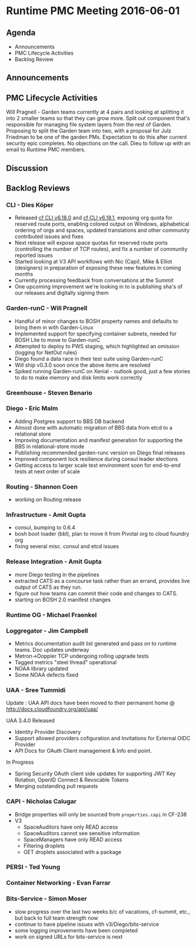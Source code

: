 # Runtime PMC Meeting 2016-06-01

## Agenda
* Announcements
* PMC Lifecycle Activities
* Backlog Review

## Announcements


## PMC Lifecycle Activities
Will Pragnell - Garden teams currently at 4 pairs and looking at splitting it into 2 smaller teams so that they can grow more.
Split out component that's responsible for managing file system layers from the rest of Garden.
Proposing to split the Garden team into two, with a proposal for Julz Friedman to be one of the garden PMs.
Expectation to do this after current security epic completes.
No objections on the call. Dieu to follow up with an email to Runtime PMC members.


## Discussion


## Backlog Reviews

### CLI - Dies Köper
- Released [cf CLI v6.18.0](https://lists.cloudfoundry.org/archives/list/cf-dev@lists.cloudfoundry.org/message/HB4OKT7CJHNU4DJQTW7HWXCL2GOHZZS4/) and [cf CLI v6.18.1](https://lists.cloudfoundry.org/archives/list/cf-dev@lists.cloudfoundry.org/message/JL4A4QO4DCGYL7GZHXFLQ2B7C6WDFU6G/), exposing org quota for reserved route ports, enabling colored output on Windows, alphabetical ordering of orgs and spaces, updated translations and other community contributed issues and fixes
- Next release will expose space quotas for reserved route ports (controlling the number of TCP routes), and fix a number of community reported issues
- Started looking at V3 API workflows with Nic (Capi), Mike & Elliot (designers) in preparation of exposing these new features in coming months
- Currently processing feedback from conversations at the Summit
- One upcoming improvement we're looking in to is publishing sha's of our releases and digitally signing them

### Garden-runC - Will Pragnell

- Handful of minor changes to BOSH property names and defaults to bring them in with Garden-Linux
- Implemented support for specifying container subnets, needed for BOSH Lite to move to Garden-runC
- Attempted to deploy to PWS staging, which highlighted an omission (logging for NetOut rules)
- Diego found a data race in their test suite using Garden-runC
- Will ship v0.3.0 soon once the above items are resolved
- Spiked running Garden-runC on Xenial - outlook good, just a few stories to do to make memory and disk limits work correctly

### Greenhouse - Steven Benario

### Diego - Eric Malm

- Adding Postgres support to BBS DB backend
- Almost done with automatic migration of BBS data from etcd to a relational store
- Improving documentation and manifest generation for supporting the BBS in relational-store mode
- Publishing recommended garden-runc version on Diego final releases
- Improved component lock resilience during consul leader elections
- Getting access to larger scale test environment soon for end-to-end tests at next order of scale


### Routing - Shannon Coen
- working on Routing release

### Infrastructure - Amit Gupta
- consul, bumping to 0.6.4
- bosh boot loader (bbl), plan to move it from Pivotal org to cloud foundry org
- fixing several misc. consul and etcd issues

### Release Integration - Amit Gupta
- more Diego testing in the pipelines
- extracted CATS as a concourse task rather than an errand, provides live output of CATS as they run.
- figure out how teams can commit their code and changes to CATS.
- starting on BOSH 2.0 manifest changes

### Runtime OG - Michael Fraenkel

### Loggregator - Jim Campbell

- Metrics documentation audit list generated and pass on to runtime teams. Doc updates underway
- Metron->Doppler TCP undergoing rolling upgrade tests
- Tagged metrics "steel thread" operational
 - NOAA library updated
- Some NOAA defects fixed

### UAA - Sree Tummidi
Update : UAA API docs have been moved to their permanent home @ http://docs.cloudfoundry.org/api/uaa/

UAA 3.4.0 Released 
- Identity Provider Discovery
- Support allowed providers cofiguration and Invitations for External OIDC Provider
- API Docs for OAuth Client management & Info end point. 

In Progress
- Spring Security OAuth client side updates for supporting JWT Key Rotation, OpenID Connect & Revocable Tokens
- Merging outstanding pull requests

### CAPI - Nicholas Calugar
- Bridge properties will only be sourced from `properties.capi` in CF-238
- V3
  - SpaceAuditors have only READ access
  - SpaceAuditors cannot see sensitive information
  - SpaceManagers have only READ access
  - Filtering droplets
  - GET droplets associated with a package

### PERSI - Ted Young

### Container Networking - Evan Farrar

### Bits-Service - Simon Moser

- slow progress over the last two weeks b/c of vacations, cf-summit, etc., but back to full team strength now 
- continue to have pipeline issues with v3/Diego/bits-service
- some logging improvements have been completed
- work on signed URLs for bits-service is next
